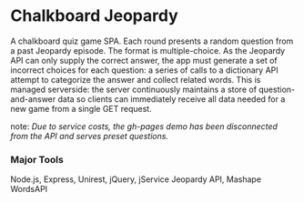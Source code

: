 # Chalkboard Jeopardy
A chalkboard quiz game SPA. Each round presents a random question from a past Jeopardy episode. The format is multiple-choice. As the Jeopardy API can only supply the correct answer, the app must generate a set of incorrect choices for each question: a series of calls to a dictionary API attempt to categorize the answer and collect related words. This is managed serverside: the server continuously maintains a store of question-and-answer data so clients can immediately receive all data needed for a new game from a single GET request.

note: *Due to service costs, the gh-pages demo has been disconnected from the API and serves preset questions.*

### Major Tools
Node.js, Express, Unirest, jQuery, jService Jeopardy API, Mashape WordsAPI
